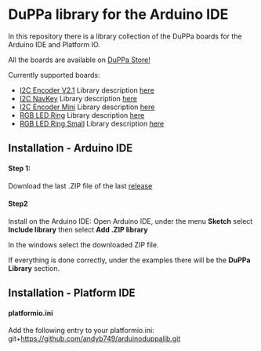 # DuPPa library for the Arduino IDE

In this repository there is a library collection of the DuPPa boards for the Arduino IDE and Platform IO.

All the boards are available on [DuPPa Store!](https://www.duppa.net/product-category/i2c-devices/)



Currently supported boards:

- [I2C Encoder V2.1](https://github.com/Fattoresaimon/I2CEncoderV2.1) Library description [here](https://github.com/Fattoresaimon/ArduinoDuPPaLib/blob/master/examples/I2CEncoderV2/README.md)
- [I2C NavKey](https://github.com/Fattoresaimon/I2CNavKey) Library description [here](https://github.com/Fattoresaimon/ArduinoDuPPaLib/blob/master/examples/I2CNavKey/README.md)
- [I2C Encoder Mini](https://github.com/Fattoresaimon/I2CEncoderMini) Library description [here](https://github.com/Fattoresaimon/ArduinoDuPPaLib/blob/master/examples/I2CEncoderMini/README.md)
- [RGB LED Ring](https://github.com/Fattoresaimon/RGB_LED_Ring) Library description [here](https://github.com/Fattoresaimon/ArduinoDuPPaLib/blob/master/examples/RGB%20LED%20Ring/README.md)
- [RGB LED Ring Small](https://github.com/Fattoresaimon/RGB_LED_Ring_Small) Library description [here](https://github.com/Fattoresaimon/ArduinoDuPPaLib/blob/master/examples/RGB%20LED%20Ring%20Small/README.md)


## Installation - Arduino IDE

#### Step 1:

Download the last .ZIP file of the last [release](https://github.com/Fattoresaimon/ArduinoDuPPaLib/releases)

#### Step2

Install on the Arduino IDE: 
Open Arduino IDE, under the menu **Sketch** select **Include library** then select **Add .ZIP library**

In the windows select the downloaded ZIP file.



If everything is done correctly, under the examples there will be the **DuPPa Library** section.

## Installation - Platform IDE

#### platformio.ini

Add the following entry to your platformio.ini: git+https://github.com/andyb749/arduinoduppalib.git
